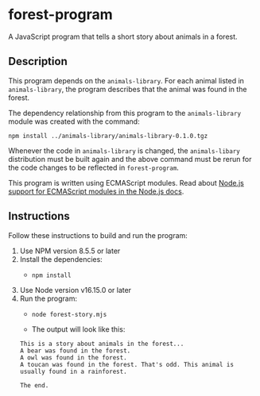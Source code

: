 # forest-program

A JavaScript program that tells a short story about animals in a forest.

## Description

This program depends on the `animals-library`. For each animal listed in `animals-library`, the program describes that
the animal was found in the forest.

The dependency relationship from this program to the `animals-library` module was created with the command:

```shell
npm install ../animals-library/animals-library-0.1.0.tgz
```

Whenever the code in `animals-library` is changed, the `animals-libary` distribution must be built again and the above command must
be rerun for the code changes to be reflected in `forest-program`.

This program is written using ECMAScript modules. Read about [Node.js support for ECMAScript modules in the Node.js docs](https://nodejs.org/api/esm.html).

## Instructions

Follow these instructions to build and run the program:

1. Use NPM version 8.5.5 or later
2. Install the dependencies:
   * ```shell
     npm install
     ```
3. Use Node version v16.15.0 or later
4. Run the program:
   * ```shell
     node forest-story.mjs
     ```
   * The output will look like this:
   ```text
   This is a story about animals in the forest...
   A bear was found in the forest.
   A owl was found in the forest.
   A toucan was found in the forest. That's odd. This animal is usually found in a rainforest.
   
   The end.
   ```
